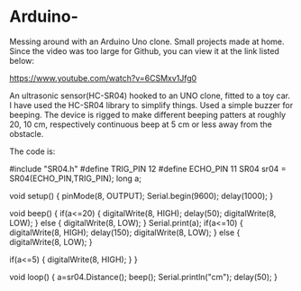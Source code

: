 # Arduino-
Messing around with an Arduino Uno clone. Small projects made at home. Since the video was too large for Github, you can view it at the link listed below:

https://www.youtube.com/watch?v=6CSMxv1Jfg0


An ultrasonic sensor(HC-SR04) hooked to an UNO clone, fitted to a toy car. I have used the HC-SR04 library to simplify things. Used a simple buzzer for beeping. The device is rigged to make different beeping patters at roughly 20, 10 cm, respectively continuous beep at 5 cm or less away from the obstacle. 

The code is:

#include "SR04.h"
#define TRIG_PIN 12
#define ECHO_PIN 11
SR04 sr04 = SR04(ECHO_PIN,TRIG_PIN);
long a;

void setup() {
   pinMode(8, OUTPUT);
   Serial.begin(9600);
   delay(1000);
}

void beep()
{
  if(a<=20)
   {
    digitalWrite(8, HIGH);
    delay(50);
    digitalWrite(8, LOW);
   }
   else 
   {
    digitalWrite(8, LOW);
   }
   Serial.print(a);
   if(a<=10)
   {
    digitalWrite(8, HIGH);
    delay(150);
    digitalWrite(8, LOW);
   }
   else 
   {
    digitalWrite(8, LOW);
   }
   
   if(a<=5)
   {
   digitalWrite(8, HIGH);
   }
}

void loop() {
   a=sr04.Distance();
   beep();
   Serial.println("cm");
   delay(50);
}
